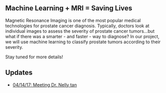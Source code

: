 ## Machine Learning  + MRI = Saving Lives

Magnetic Resonance Imaging is one of the most popular medical technologies for prostate cancer diagnosis. Typically, doctors look at individual images to assess the severity of prostate cancer tumors...but what if there was a smarter - and faster - way to diagnose? In our project, we will use machine learning to classify prostate tumors according to their severity.

Stay tuned for more details!

## Updates
* [04/14/17: Meeting Dr. Nelly tan](041417)
